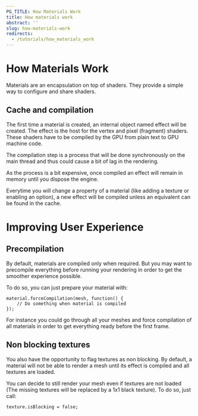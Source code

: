 ```yaml
---
PG_TITLE: How Materials Work
title: How materials work
abstract: ''
slug: how-materials-work
redirects:
  - /tutorials/how_materials_work
---
```


# How Materials Work

Materials are an encapsulation on top of shaders. They provide a simple way to configure and share shaders. 

## Cache and compilation
The first time a material is created, an internal object named effect will be created. The effect is the host for the vertex and pixel (fragment) shaders.
These shaders have to be compiled by the GPU from plain text to GPU machine code.

The compilation step is a process that will be done synchronously on the main thread and thus could cause a bit of lag in the rendering.

As the process is a bit expensive, once compiled an effect will remain in memory until you dispose the engine. 

Everytime you will change a property of a material (like adding a texture or enabling an option), a new effect will be compiled unless an equivalent can be found in the cache.

# Improving User Experience

## Precompilation
By default, materials are compiled only when required. But you may want to precompile everything before running your rendering in order to get the smoother experience possible.

To do so, you can just prepare your material with: 

```
material.forceCompilation(mesh, function() {
    // Do something when material is compiled
});
```

For instance you could go through all your meshes and force compilation of all materials in order to get everything ready before the first frame.

## Non blocking textures
You also have the opportunity to flag textures as non blocking. By default, a material will not be able to render a mesh until its effect is compiled and all textures are loaded.

You can decide to still render your mesh even if textures are not loaded (The missing textures will be replaced by a 1x1 black texture). To do so, just call:

```
texture.isBlocking = false;
```

